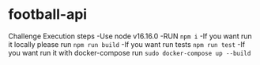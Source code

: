 # football-api

Challenge
Execution steps
-Use node v16.16.0
-RUN `npm i`
-If you want run it locally please run `npm run build`
-If you want run tests `npm run test`
-If you want run it with docker-compose run `sudo docker-compose up --build`
